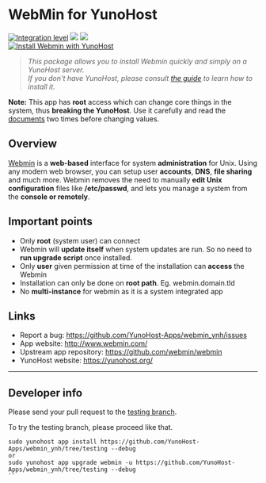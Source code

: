 # WebMin for YunoHost

[![Integration level](https://dash.yunohost.org/integration/webmin.svg)](https://dash.yunohost.org/appci/app/webmin) ![](https://ci-apps.yunohost.org/ci/badges/webmin.status.svg) ![](https://ci-apps.yunohost.org/ci/badges/webmin.maintain.svg)  
[![Install Webmin with YunoHost](https://install-app.yunohost.org/install-with-yunohost.png)](https://install-app.yunohost.org/?app=webmin)

> *This package allows you to install Webmin quickly and simply on a YunoHost server.  
If you don't have YunoHost, please consult [the guide](https://yunohost.org/#/install) to learn how to install it.*


**Note:** This app has **root** access which can change core things in the system, thus **breaking the YunoHost**. Use it carefully and read the [documents](https://doxfer.webmin.com/Webmin/Main_Page) two times before changing values.

## Overview
[Webmin](http://www.webmin.com/index.html) is a **web-based** interface for system **administration** for Unix. Using any modern web browser, you can setup user **accounts**, **DNS**, **file sharing** and much more. Webmin removes the need to manually **edit Unix configuration** files like **/etc/passwd**, and lets you manage a system from the **console or remotely**. 

## Important points

- Only **root** (system user) can connect 
- Webmin will **update itself** when system updates are run. So no need to **run upgrade script** once installed.
- Only **user** given permission at time of the installation can **access** the Webmin 
- Installation can only be done on **root path**. Eg. webmin.domain.tld 
- No **multi-instance** for webmin as it is a system integrated app 

## Links

 * Report a bug: https://github.com/YunoHost-Apps/webmin_ynh/issues
 * App website: http://www.webmin.com/
 * Upstream app repository: https://github.com/webmin/webmin
 * YunoHost website: https://yunohost.org/

---

## Developer info

Please send your pull request to the [testing branch](https://github.com/YunoHost-Apps/webmin_ynh/tree/testing).

To try the testing branch, please proceed like that.
```
sudo yunohost app install https://github.com/YunoHost-Apps/webmin_ynh/tree/testing --debug
or
sudo yunohost app upgrade webmin -u https://github.com/YunoHost-Apps/webmin_ynh/tree/testing --debug
``

